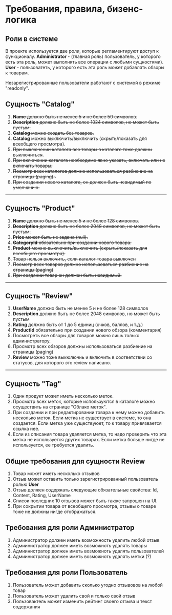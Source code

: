 # Требования, правила, бизенс-логика

## Роли в системе

В проекте используется две роли, которые регламентируют доступ к функционалу. 
**Administrator** - (главная роль) пользователь, у которого есть эта роль, может выполнять все операции с любыми сущностями). **User** - пользоватеть, у которого есть эта роль может добавлять обзоры к товарам.

Незарегистрированные пользователи работают с системой в режиме "readonly".

## Сущность "Catalog"
1. ~~**Name** должно быть не менее 5 и не более 50 символов.~~
2. ~~**Description** должно быть не более 1024 символов, но может быть пустым.~~
3. ~~**Catalog** можно создать без товаров.~~
4. **Catalog** можно выключить/выключить (скрыть/показать для всеобщего просмотра). 
5. ~~При выключении каталога все товары в каталоге тоже должны выключиться.~~
6. ~~При включении каталога необходимо явно указать, включать или не включать товары.~~
7. ~~Посмотр всех каталогов должно использоваться разбиение на страницы (paging)~~~
8. ~~При создании нового каталога, он должен быть невидимый по умолчанию.~~
---
## Сущность "Product"
1. ~~**Name** должно быть не менее 5 и не более 128 символов.~~
2. ~~**Description** должно быть не более 2048 символов, но может быть пустым.~~
3. ~~**Price** может быть не задана (null).~~
4. ~~**CategoryId** обязательно при создании нового товара.~~
5. ~~**Product** можно выключить/выключить (скрыть/показать для всеобщего просмотра).~~
6. ~~Товар нельзя включить, если каталог товара выключен~~
7. ~~Посмотр всех товаров должно использоваться разбиение на страницы (paging)~~
8. ~~При создании товар он должен быть невидимый.~~
---
## Сущность "Review"
1. **UserName** должно быть не менее 5 и не более 128 символов
2. **Description** должно быть не более 2048 символов, но может быть пустым
3. **Rating** должно быть от 1 до 5 единиц (очков, баллов, и т.д.)
4. **ProductId** обязательно при создании нового обзора (комментария)
5. Посмотреть все обзоры для товаров можно лишь только администратору. 
6. Просмотр всех обзоров должны использоваться разбиение на страницы (paging)
7. **Review** можно тоже выкюлючиь и включить в соответствии со статусов, для которого это review написано.
---
## Сущность "Tag"
1. Один продукт может иметь несколько меток.
2. Просмотр всех меток, которые используются в каталоге можно осуществить на странице "Облако меток".
3. При создании и при редактировании товара к нему можно добавить несколько меток. Если метка не существует в системе, то она создается. Если метка уже существуюет, то к товару привязвается ссылка нее.
4. Если из описания товара удаляется метка, то надо проверить что эта метка не используется других товарах. Если метка больше нигде не используется, ее требуется удалить.

## Общие требования для сущности Review

1. Товар может иметь несколько отзывов
2. Отзыв может оставить только зарегистрированный пользователь ролью **User**
3. Отзыв должен содержать следующие обязательные свойства: Id, Content, Rating, UserName
4. Список последних 10 отзывов может быть также запрошен на UI.
5. При сокрытии товара от всеобщего просмотра, отзывы о товаре тоже не должны нигде отображаться.

## Требования для роли Администратор

1. Администратор должен иметь возможность удалить любой отзыв
2. Адмиинистратор должен иметь возможноть удалять товары
3. Адмиинистратор должен иметь возможноть удалять пользователей
4. Адмиинистратор должен иметь возможноть удалять метки (?)

## Требования для роли Пользователь

1. Пользователь может добавить сколько угодно отзывовов на любой товар
2. Пользователь может удалить свой и только свой отзыв
3. Пользоваьтель может изменить рейтинг своего отзыва и текст содержания